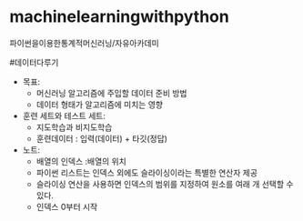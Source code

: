 # machinelearningwithpython
파이썬을이용한통계적머신러닝/자유아카데미

#데이터다루기 
- 목표:
    - 머신러닝 알고리즘에 주입할 데이터 준비 방법
    - 데이터 형태가 알고리즘에 미치는 영향
- 훈련 세트와 테스트 세트:
    - 지도학습과 비지도학습
    - 훈련데이터 : 입력(데이터) + 타깃(정답)
- 노트:
    - 배열의 인덱스 :배열의 위치
    - 파이썬 리스트는 인덱스 외에도 슬라이싱이라는 특별한 연산자 제공
    - 슬라이싱 연산을 사용하면 인덱스의 범위를 지정하여 원소를 여래 개 선택할 수 있다.
    - 인덱스 0부터 시작
